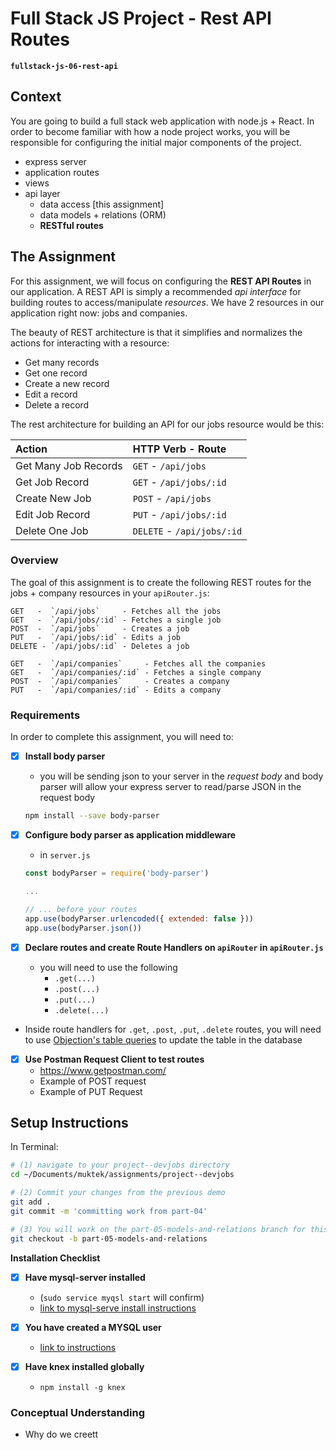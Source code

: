 # Full Stack JS Project - Rest API Routes
**`fullstack-js-06-rest-api`**


## Context
You are going to build a full stack web application with node.js + React. In order to become familiar with how a node project works, you will be responsible for configuring the  initial major components of the project.  

- express server
- application routes
- views
- api layer
  - data access [this assignment]
  - data models + relations (ORM)
  - **RESTful routes**


## The Assignment
For this assignment, we will focus on configuring the **REST API Routes**  in our application. A REST API is simply a recommended *api interface* for building routes to access/manipulate *resources*. We have 2 resources in our application right now: jobs and companies.

The beauty of REST architecture is that it simplifies and normalizes the actions for interacting with a resource:
- Get many records
- Get one record
- Create a new record
- Edit a record
- Delete a record

The rest architecture for building an API for our jobs resource would be this:

| Action                  | HTTP Verb - Route     |
| :-------------          | :------------- |
| Get Many Job Records    | `GET` - `/api/jobs`     |
| Get Job Record          | `GET` - `/api/jobs/:id`     |
| Create New Job          | `POST` - `/api/jobs`     |
| Edit Job Record         | `PUT` - `/api/jobs/:id`     |
| Delete One Job          | `DELETE` - `/api/jobs/:id`     |




###  Overview
The goal of this assignment is to create the following REST routes for the jobs + company resources in your `apiRouter.js`:

```
GET   -  `/api/jobs`     - Fetches all the jobs
GET   -  `/api/jobs/:id` - Fetches a single job
POST  -  `/api/jobs`     - Creates a job
PUT   -  `/api/jobs/:id` - Edits a job
DELETE - `/api/jobs/:id` - Deletes a job

GET   -  `/api/companies`     - Fetches all the companies
GET   -  `/api/companies/:id` - Fetches a single company
POST  -  `/api/companies`     - Creates a company
PUT   -  `/api/companies/:id` - Edits a company
```
### Requirements
In order to complete this assignment, you will need to:

- [x] **Install body parser**
  - you will be sending json to your server in the *request body* and body parser will allow your express server to read/parse JSON in the request body
  ```sh
  npm install --save body-parser
  ```

- [x] **Configure body parser as application middleware**
  + in `server.js`

  ```js
  const bodyParser = require('body-parser')

  ...

  // ... before your routes
  app.use(bodyParser.urlencoded({ extended: false }))
  app.use(bodyParser.json())

  ```

- [x] **Declare routes and create Route Handlers on `apiRouter` in `apiRouter.js`**
  - you will need to use the following
    - `.get(...)`
    - `.post(...)`
    - `.put(...)`
    - `.delete(...)`

- Inside route handlers for `.get`, `.post`, `.put`, `.delete` routes, you will need to use [Objection's table queries](http://vincit.github.io/objection.js/#fetch-queries) to update the table in the database

- [x] **Use Postman Request Client to test routes**
  - https://www.getpostman.com/
  - Example of POST request
  - Example of PUT Request



## Setup Instructions

In Terminal:

```sh
# (1) navigate to your project--devjobs directory
cd ~/Documents/muktek/assignments/project--devjobs

# (2) Commit your changes from the previous demo
git add .
git commit -m 'committing work from part-04'

# (3) You will work on the part-05-models-and-relations branch for this feature
git checkout -b part-05-models-and-relations

```

**Installation Checklist**

- [x] **Have mysql-server installed**
  - (`sudo service myqsl start` will confirm)
  - [link to mysql-serve install instructions](mysqlserverconfig.md)

- [x] **You have created a MYSQL user**
  - [link to instructions](_mysqluserconfig.md)

- [x] **Have knex installed globally**
  - `npm install -g knex`

### Conceptual Understanding
- Why do we creett
